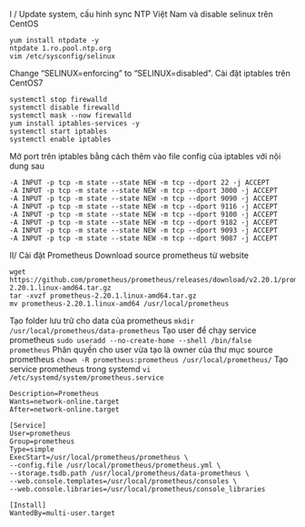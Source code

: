 I / Update system, cấu hình sync NTP Việt Nam và disable selinux trên CentOS
```
yum install ntpdate -y
ntpdate 1.ro.pool.ntp.org
vim /etc/sysconfig/selinux
```
Change “SELINUX=enforcing” to “SELINUX=disabled”.
Cài đặt iptables trên CentOS7
``````
systemctl stop firewalld
systemctl disable firewalld
systemctl mask --now firewalld
yum install iptables-services -y
systemctl start iptables
systemctl enable iptables
``````
Mở port trên iptables bằng cách thêm vào file config của iptables với nội dung sau
````````
-A INPUT -p tcp -m state --state NEW -m tcp --dport 22 -j ACCEPT
-A INPUT -p tcp -m state --state NEW -m tcp --dport 3000 -j ACCEPT
-A INPUT -p tcp -m state --state NEW -m tcp --dport 9090 -j ACCEPT
-A INPUT -p tcp -m state --state NEW -m tcp --dport 9116 -j ACCEPT
-A INPUT -p tcp -m state --state NEW -m tcp --dport 9100 -j ACCEPT
-A INPUT -p tcp -m state --state NEW -m tcp --dport 9182 -j ACCEPT
-A INPUT -p tcp -m state --state NEW -m tcp --dport 9093 -j ACCEPT
-A INPUT -p tcp -m state --state NEW -m tcp --dport 9087 -j ACCEPT
````````
II/ Cài đặt Prometheus
Download source prometheus từ website
```
wget https://github.com/prometheus/prometheus/releases/download/v2.20.1/prometheus-2.20.1.linux-amd64.tar.gz
tar -xvzf prometheus-2.20.1.linux-amd64.tar.gz
mv prometheus-2.20.1.linux-amd64 /usr/local/prometheus
```
Tạo folder lưu trử cho data của prometheus
`
mkdir /usr/local/prometheus/data-prometheus
`
Tạo user để chạy service prometheus
`
sudo useradd --no-create-home --shell /bin/false prometheus
`
Phân quyền cho user vừa tạo là owner  của thư mục source prometheus
`
chown -R prometheus:prometheus /usr/local/prometheus/
`
Tạo service prometheus trong systemd
`
vi /etc/systemd/system/prometheus.service
`
``````````````
Description=Prometheus
Wants=network-online.target
After=network-online.target

[Service]
User=prometheus
Group=prometheus
Type=simple
ExecStart=/usr/local/prometheus/prometheus \
--config.file /usr/local/prometheus/prometheus.yml \
--storage.tsdb.path /usr/local/prometheus/data-prometheus \
--web.console.templates=/usr/local/prometheus/consoles \
--web.console.libraries=/usr/local/prometheus/console_libraries

[Install]
WantedBy=multi-user.target
``````````````
